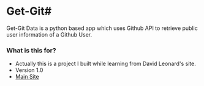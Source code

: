 # Get-Git#

Get-Git Data is a python based app which uses Github API to retrieve public user information of a Github User.

### What is this for? ###

* Actually this is a project I built while learning from David Leonard's site.
* Version 1.0
* [Main Site](http://drksephy.github.io/2015/07/16/django/)
